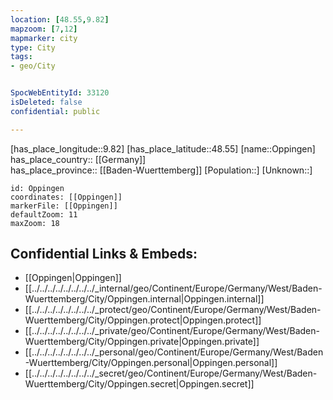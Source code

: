 ```yaml
---
location: [48.55,9.82] 
mapzoom: [7,12] 
mapmarker: city 
type: City
tags:
- geo/City


SpocWebEntityId: 33120
isDeleted: false
confidential: public

---
```

[has_place_longitude::9.82] 
[has_place_latitude::48.55] 
[name::Oppingen] 
has_place_country:: [[Germany]]  
has_place_province:: [[Baden-Wuerttemberg]] 
[Population::] 
[Unknown::] 


```leaflet
id: Oppingen
coordinates: [[Oppingen]] 
markerFile: [[Oppingen]] 
defaultZoom: 11 
maxZoom: 18
```


## Confidential Links & Embeds: 
- [[Oppingen|Oppingen]]  
- [[../../../../../../../../_internal/geo/Continent/Europe/Germany/West/Baden-Wuerttemberg/City/Oppingen.internal|Oppingen.internal]] 
- [[../../../../../../../../_protect/geo/Continent/Europe/Germany/West/Baden-Wuerttemberg/City/Oppingen.protect|Oppingen.protect]] 
- [[../../../../../../../../_private/geo/Continent/Europe/Germany/West/Baden-Wuerttemberg/City/Oppingen.private|Oppingen.private]] 
- [[../../../../../../../../_personal/geo/Continent/Europe/Germany/West/Baden-Wuerttemberg/City/Oppingen.personal|Oppingen.personal]] 
- [[../../../../../../../../_secret/geo/Continent/Europe/Germany/West/Baden-Wuerttemberg/City/Oppingen.secret|Oppingen.secret]] 
